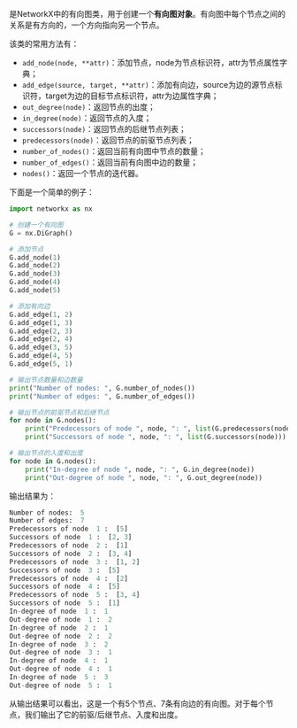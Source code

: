 是NetworkX中的有向图类，用于创建一个**有向图对象**。有向图中每个节点之间的关系是有方向的，一个方向指向另一个节点。

该类的常用方法有：

- `add_node(node, **attr)`：添加节点，node为节点标识符，attr为节点属性字典；
- `add_edge(source, target, **attr)`：添加有向边，source为边的源节点标识符，target为边的目标节点标识符，attr为边属性字典；
- `out_degree(node)`：返回节点的出度；
- `in_degree(node)`：返回节点的入度；
- `successors(node)`：返回节点的后继节点列表；
- `predecessors(node)`：返回节点的前驱节点列表；
- `number_of_nodes()`：返回当前有向图中节点的数量；
- `number_of_edges()`：返回当前有向图中边的数量；
- `nodes()`：返回一个节点的迭代器。

下面是一个简单的例子：

``` python
import networkx as nx

# 创建一个有向图
G = nx.DiGraph()

# 添加节点
G.add_node(1)
G.add_node(2)
G.add_node(3)
G.add_node(4)
G.add_node(5)

# 添加有向边
G.add_edge(1, 2)
G.add_edge(1, 3)
G.add_edge(2, 3)
G.add_edge(2, 4)
G.add_edge(3, 5)
G.add_edge(4, 5)
G.add_edge(5, 1)

# 输出节点数量和边数量
print("Number of nodes: ", G.number_of_nodes())
print("Number of edges: ", G.number_of_edges())

# 输出节点的前驱节点和后继节点
for node in G.nodes():
    print("Predecessors of node ", node, ": ", list(G.predecessors(node)))
    print("Successors of node ", node, ": ", list(G.successors(node)))

# 输出节点的入度和出度
for node in G.nodes():
    print("In-degree of node ", node, ": ", G.in_degree(node))
    print("Out-degree of node ", node, ": ", G.out_degree(node))
```

输出结果为：

```python
Number of nodes:  5
Number of edges:  7
Predecessors of node  1 :  [5]
Successors of node  1 :  [2, 3]
Predecessors of node  2 :  [1]
Successors of node  2 :  [3, 4]
Predecessors of node  3 :  [1, 2]
Successors of node  3 :  [5]
Predecessors of node  4 :  [2]
Successors of node  4 :  [5]
Predecessors of node  5 :  [3, 4]
Successors of node  5 :  [1]
In-degree of node  1 :  1
Out-degree of node  1 :  2
In-degree of node  2 :  1
Out-degree of node  2 :  2
In-degree of node  3 :  2
Out-degree of node  3 :  1
In-degree of node  4 :  1
Out-degree of node  4 :  1
In-degree of node  5 :  3
Out-degree of node  5 :  1
```

从输出结果可以看出，这是一个有5个节点、7条有向边的有向图。对于每个节点，我们输出了它的前驱/后继节点、入度和出度。